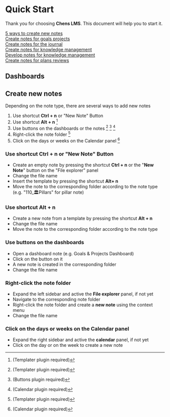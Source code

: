 # Quick Start
Thank you for choosing **Chens LMS**. This document will help you to start it.

[5 ways to create new notes](subpages/QS_a1_5_ways_to_create_new_notes.md)  
[Create notes for goals projects](subpages/QS_b1_Create_notes_for_goals_projects.md)  
[Create notes for the journal](subpages/QS_c1_Create_notes_for_journal.md)  
[Create notes for knowledge management](subpages/QS_d1_Create_notes_for_knowledge_management.md)   
[Develop notes for knowledge management](subpages/QS_d2_Develop_notes_for_knowledge_management.md)  
[Create notes for plans reviews](subpages/QS_e1_Create_notes_for_plans_reviews.md)    

## Dashboards





## Create new notes

Depending on the note type, there are several ways to add new notes

1. Use shortcut **Ctrl + n** or "New Note" Button
2. Use shortcut **Alt + n** [^1]
3. Use buttons on the dashboards or the notes [^1] [^2] [^3]
4. Right-click the note folder [^1]
5. Click on the days or weeks on the Calendar panel [^3]


[^1]: (Templater plugin required)
[^2]: (Buttons plugin required)
[^3]:  (Calendar plugin required)

### Use shortcut **Ctrl + n** or "New Note" Button

- Create an empty note by pressing the shortcut **Ctrl + n** or the "**New Note**" button on the "File explorer" panel
- Change the file name
- Insert the template by pressing the shortcut **Alt+ n** 
- Move the note to the corresponding folder according to the note type (e.g. "110_🏛Pillars" for pillar note)

### Use shortcut **Alt + n** 

- Create a new note from a template by pressing the shortcut **Alt + n** 
- Change the file name
- Move the note to the corresponding folder according to the note type

### Use buttons on the dashboards

- Open a dashboard note (e.g. Goals & Projects Dashboard)
- Click on the button on it
- A new note is created in the corresponding folder
- Change the file name

### Right-click the note folder

- Expand the left sidebar and active the **File explorer** panel, if not yet
- Navigate to the corresponding note folder  
- Right-click the note folder and create a **new note** using the context menu
- Change the file name

### Click on the days or weeks on the Calendar panel

- Expand the right sidebar and active the **calendar** panel, if not yet
- Click on the day or on the week to create a new note




